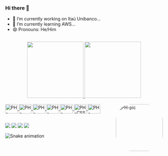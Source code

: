 ### Hi there 👋

- 🔭 I’m currently working on Itaú Unibanco...
- 🌱 I’m currently learning AWS...
- 😄 Pronouns: He/Him
<br>

<div align="center">
  <a href="https://github.com/pedroinacio11">
  <img height="180em" src="https://github-readme-stats.vercel.app/api?username=pedroinacio11&show_icons=true&theme=outrun&include_all_commits=true&count_private=true"/>
  <img height="180em" src="https://github-readme-stats.vercel.app/api/top-langs/?username=pedroinacio11&layout=compact&langs_count=7&theme=outrun"/>
</div>
  
<div style="display: inline_block"><br>
  <img align="center" alt="PH-AWS" height="30" width="40" src="https://cdn.jsdelivr.net/gh/devicons/devicon/icons/amazonwebservices/amazonwebservices-original.svg">
  <img align="center" alt="PH-Spring" height="30" width="40" src="https://cdn.jsdelivr.net/gh/devicons/devicon/icons/spring/spring-original.svg">
  <img align="center" alt="PH-Java" height="30" width="40" src="https://cdn.jsdelivr.net/gh/devicons/devicon/icons/java/java-original.svg">
  <img align="center" alt="PH-Python" height="30" width="40" src="https://cdn.jsdelivr.net/gh/devicons/devicon/icons/python/python-original.svg">
  <img align="center" alt="PH-HTML" height="30" width="40" src="https://cdn.jsdelivr.net/gh/devicons/devicon/icons/html5/html5-original.svg">
  <img align="center" alt="PH-CSS" height="30" width="40" src="https://cdn.jsdelivr.net/gh/devicons/devicon/icons/css3/css3-original.svg">
  <img align="center" alt="PH-JavaScript" height="30" width="40" src="https://cdn.jsdelivr.net/gh/devicons/devicon/icons/javascript/javascript-original.svg">
  <img align="right" alt="PH-pic" height="150" style="border-radius:50px;" src="https://pedrohenrique-1991.s3.sa-east-1.amazonaws.com/pedro-fundo-roxo.png">
  <br>
</div>
  
  ##
 
<div> 
  <a href="https://instagram.com/pedroenrix" target="_blank"><img src="https://img.shields.io/badge/-Instagram-%23E4405F?style=for-the-badge&logo=instagram&logoColor=white" target="_blank"></a>
  <a href = "mailto:pedro.inacio11@gmail.com"><img src="https://img.shields.io/badge/-Gmail-%23333?style=for-the-badge&logo=gmail&logoColor=white" target="_blank"></a>
  <a href="https://www.linkedin.com/in/phinacio11" target="_blank"><img src="https://img.shields.io/badge/-LinkedIn-%230077B5?style=for-the-badge&logo=linkedin&logoColor=white" target="_blank"></a> 
   <a href="https://www.facebook.com/pedroenrix" target="_blank"><img src="https://img.shields.io/badge/Facebook-1877F2?style=for-the-badge&logo=facebook&logoColor=white" target="_blank"></a> 

  
 
  ![Snake animation](https://github.com/pedroinacio11/pedroinacio11/blob/output/github-contribution-grid-snake.svg)
 
</div>
